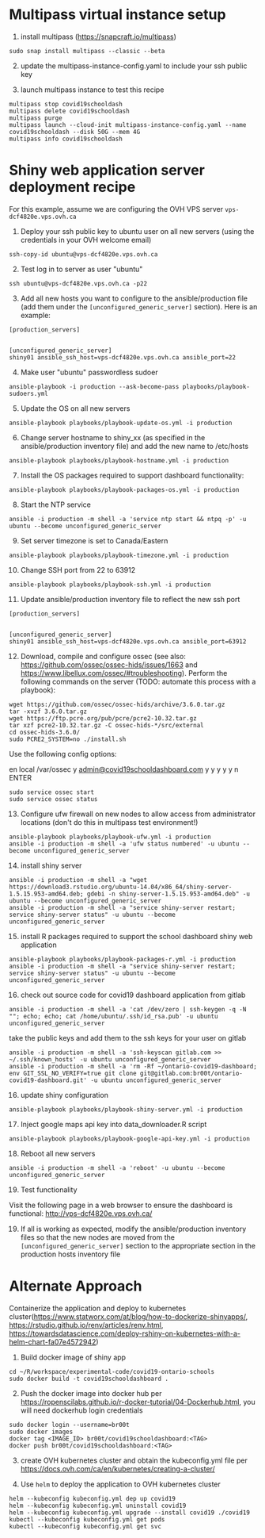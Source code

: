 # Multipass virtual instance setup

1. install multipass (https://snapcraft.io/multipass)

```
sudo snap install multipass --classic --beta  
```

2. update the multipass-instance-config.yaml to include your ssh public key

3. launch multipass instance to test this recipe

```
multipass stop covid19schooldash
multipass delete covid19schooldash
multipass purge
multipass launch --cloud-init multipass-instance-config.yaml --name covid19schooldash --disk 50G --mem 4G
multipass info covid19schooldash
```

# Shiny web application server deployment recipe

For this example, assume we are configuring the OVH VPS server `vps-dcf4820e.vps.ovh.ca` 

1. Deploy your ssh public key to ubuntu user on all new servers (using the credentials in your OVH welcome email)

```
ssh-copy-id ubuntu@vps-dcf4820e.vps.ovh.ca
```

2. Test log in to server as user "ubuntu" 

```
ssh ubuntu@vps-dcf4820e.vps.ovh.ca -p22
```

3. Add all new hosts you want to configure to the ansible/production file (add them under the `[unconfigured_generic_server]` section). Here is an example:

```
[production_servers]


[unconfigured_generic_server]
shiny01 ansible_ssh_host=vps-dcf4820e.vps.ovh.ca ansible_port=22
```

4. Make user "ubuntu" passwordless sudoer

```
ansible-playbook -i production --ask-become-pass playbooks/playbook-sudoers.yml
```

5. Update the OS on all new servers

```
ansible-playbook playbooks/playbook-update-os.yml -i production
```

6. Change server hostname to shiny_xx (as specified in the ansible/production inventory file) and add the new name to /etc/hosts

```
ansible-playbook playbooks/playbook-hostname.yml -i production
```

7. Install the OS packages required to support dashboard functionality:

```
ansible-playbook playbooks/playbook-packages-os.yml -i production
```

8. Start the NTP service

```
ansible -i production -m shell -a 'service ntp start && ntpq -p' -u ubuntu --become unconfigured_generic_server
```

9. Set server timezone is set to Canada/Eastern

```
ansible-playbook playbooks/playbook-timezone.yml -i production
```

10. Change SSH port from 22 to 63912

```
ansible-playbook playbooks/playbook-ssh.yml -i production
```

11. Update ansible/production inventory file to reflect the new ssh port

```
[production_servers]


[unconfigured_generic_server]
shiny01 ansible_ssh_host=vps-dcf4820e.vps.ovh.ca ansible_port=63912
```

12. Download, compile and configure ossec (see also: https://github.com/ossec/ossec-hids/issues/1663 and https://www.libellux.com/ossec/#troubleshooting). Perform the following commands on the server (TODO: automate this process with a playbook):

```
wget https://github.com/ossec/ossec-hids/archive/3.6.0.tar.gz
tar -xvzf 3.6.0.tar.gz
wget https://ftp.pcre.org/pub/pcre/pcre2-10.32.tar.gz
tar xzf pcre2-10.32.tar.gz -C ossec-hids-*/src/external
cd ossec-hids-3.6.0/
sudo PCRE2_SYSTEM=no ./install.sh
```

Use the following config options:

en
local
/var/ossec
y
admin@covid19schooldashboard.com
y
y
y
y
y
n
ENTER

```
sudo service ossec start
sudo service ossec status
```

13. Configure ufw firewall on new nodes to allow access from administrator locations (don't do this in multipass test environment!)

```
ansible-playbook playbooks/playbook-ufw.yml -i production
ansible -i production -m shell -a 'ufw status numbered' -u ubuntu --become unconfigured_generic_server
```

14. install shiny server

```
ansible -i production -m shell -a "wget https://download3.rstudio.org/ubuntu-14.04/x86_64/shiny-server-1.5.15.953-amd64.deb; gdebi -n shiny-server-1.5.15.953-amd64.deb" -u ubuntu --become unconfigured_generic_server
ansible -i production -m shell -a "service shiny-server restart; service shiny-server status" -u ubuntu --become unconfigured_generic_server
```

15. install R packages required to support the school dashboard shiny web application

```
ansible-playbook playbooks/playbook-packages-r.yml -i production
ansible -i production -m shell -a "service shiny-server restart; service shiny-server status" -u ubuntu --become unconfigured_generic_server
```

16. check out source code for covid19 dashboard application from gitlab

```
ansible -i production -m shell -a 'cat /dev/zero | ssh-keygen -q -N ""; echo; echo; cat /home/ubuntu/.ssh/id_rsa.pub' -u ubuntu unconfigured_generic_server
```

take the public keys and add them to the ssh keys for your user on gitlab

```
ansible -i production -m shell -a 'ssh-keyscan gitlab.com >> ~/.ssh/known_hosts' -u ubuntu unconfigured_generic_server
ansible -i production -m shell -a 'rm -Rf ~/ontario-covid19-dashboard; env GIT_SSL_NO_VERIFY=true git clone git@gitlab.com:br00t/ontario-covid19-dashboard.git' -u ubuntu unconfigured_generic_server
```

16. update shiny configuration

```
ansible-playbook playbooks/playbook-shiny-server.yml -i production
```

17. Inject google maps api key into data_downloader.R script

```
ansible-playbook playbooks/playbook-google-api-key.yml -i production
```

18. Reboot all new servers

```
ansible -i production -m shell -a 'reboot' -u ubuntu --become unconfigured_generic_server
```

19. Test functionality

Visit the following page in a web browser to ensure the dashboard is functional: http://vps-dcf4820e.vps.ovh.ca/

19. If all is working as expected, modify the ansible/production inventory files so that the new nodes are moved from the `[unconfigured_generic_server]` section to the appropriate section in the production hosts inventory file

# Alternate Approach

Containerize the application and deploy to kubernetes cluster(https://www.statworx.com/at/blog/how-to-dockerize-shinyapps/, https://rstudio.github.io/renv/articles/renv.html, https://towardsdatascience.com/deploy-rshiny-on-kubernetes-with-a-helm-chart-fa07e4572942)

1. Build docker image of shiny app

```
cd ~/R/workspace/experimental-code/covid19-ontario-schools
sudo docker build -t covid19schooldashboard .
```

2. Push the docker image into docker hub per https://ropenscilabs.github.io/r-docker-tutorial/04-Dockerhub.html, you will need dockerhub login credentials

```
sudo docker login --username=br00t
sudo docker images
docker tag <IMAGE_ID> br00t/covid19schooldashboard:<TAG>
docker push br00t/covid19schooldashboard:<TAG>
```

3. create OVH kubernetes cluster and obtain the kubeconfig.yml file per https://docs.ovh.com/ca/en/kubernetes/creating-a-cluster/

3. Use `helm` to deploy the application to OVH kubernetes cluster 

```
helm --kubeconfig kubeconfig.yml dep up covid19
helm --kubeconfig kubeconfig.yml uninstall covid19
helm --kubeconfig kubeconfig.yml upgrade --install covid19 ./covid19
kubectl --kubeconfig kubeconfig.yml get pods
kubectl --kubeconfig kubeconfig.yml get svc
```
